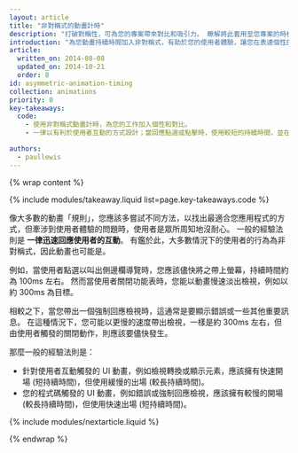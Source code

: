 ```yaml
---
layout: article
title: "非對稱式的動畫計時"
description: "打破對稱性，可為您的專案帶來對比和吸引力。 瞭解將此套用至您專案的時機與方法。"
introduction: "為您動畫持續時間加入非對稱式，有助於您的使用者體驗，讓您在表達個性的同時，還能快速回應使用者互動。 它還能為操作感提供對比效果，讓互動更具視覺吸引力。"
article:
  written_on: 2014-08-08
  updated_on: 2014-10-21
  order: 8
id: asymmetric-animation-timing
collection: animations
priority: 0
key-takeaways:
  code:
    - 使用非對稱式動畫計時，為您的工作加入個性和對比。
    - 一律以有利於使用者互動的方式設計；當回應點選或點擊時，使用較短的持續時間，並在其他情況下則預留較慢的持續時間。

authors:
  - paullewis
---
```

{% wrap content %}

{% include modules/takeaway.liquid list=page.key-takeaways.code %}

像大多數的動畫「規則」，您應該多嘗試不同方法，以找出最適合您應用程式的方式，但牽涉到使用者體驗的問題時，使用者是眾所周知地沒耐心。 一般的經驗法則是 **一律迅速回應使用者的互動**。 有鑑於此，大多數情況下的使用者的行為為非對稱式，因此動畫也可能是。

例如，當使用者點選以叫出側邊欄導覽時，您應該儘快將之帶上螢幕，持續時間約為 100ms 左右。 然而當使用者關閉功能表時，您能以動畫慢速淡出檢視，例如以約 300ms 為目標。

相較之下，當您帶出一個強制回應檢視時，這通常是要顯示錯誤或一些其他重要訊息。 在這種情況下，您可能以更慢的速度帶出檢視，一樣是約 300ms 左右，但由使用者觸發的關閉動作，則應該要儘快發生。

那麼一般的經驗法則是：

* 針對使用者互動觸發的 UI 動畫，例如檢視轉換或顯示元素，應該擁有快速開場 (短持續時間)，但使用緩慢的出場 (較長持續時間)。
* 您的程式碼觸發的 UI 動畫，例如錯誤或強制回應檢視，應該擁有較慢的開場 (較長持續時間)，但使用快速出場 (短持續時間)。

{% include modules/nextarticle.liquid %}

{% endwrap %}
